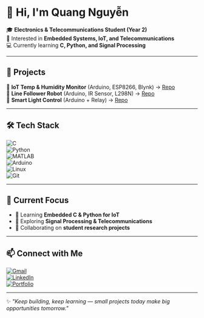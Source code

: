 # 👋 Hi, I'm Quang Nguyễn  

🎓 **Electronics & Telecommunications Student (Year 2)**  
📡 Interested in **Embedded Systems, IoT, and Telecommunications**  
💻 Currently learning **C, Python, and Signal Processing**  

---

## 🚀 Projects  
🔹 **IoT Temp & Humidity Monitor** (Arduino, ESP8266, Blynk) → [Repo](https://github.com/yourusername/iot-temp)  
🔹 **Line Follower Robot** (Arduino, IR Sensor, L298N) → [Repo](https://github.com/yourusername/line-follower)  
🔹 **Smart Light Control** (Arduino + Relay) → [Repo](https://github.com/yourusername/smart-light)  

---

## 🛠 Tech Stack  
![C](https://img.shields.io/badge/Code-C-blue?logo=c)  
![Python](https://img.shields.io/badge/Code-Python-yellow?logo=python)  
![MATLAB](https://img.shields.io/badge/Tool-MATLAB-orange?logo=mathworks)  
![Arduino](https://img.shields.io/badge/Hardware-Arduino-green?logo=arduino)  
![Linux](https://img.shields.io/badge/OS-Linux-black?logo=linux)  
![Git](https://img.shields.io/badge/Version%20Control-Git-red?logo=git)  

---

## 🌱 Current Focus  
- 🔧 Learning **Embedded C & Python for IoT**  
- 📡 Exploring **Signal Processing & Telecommunications**  
- 🤝 Collaborating on **student research projects**  

---

## 📫 Connect with Me  
[![Gmail](https://img.shields.io/badge/Email-D14836?logo=gmail&logoColor=white)](mailto:quang.ngocquang359@gmail.com)  
[![LinkedIn](https://img.shields.io/badge/LinkedIn-blue?logo=linkedin&logoColor=white)](https://linkedin.com/in/yourprofile)  
[![Portfolio](https://img.shields.io/badge/Portfolio-000000?logo=About.me&logoColor=white)](https://quangleader.github.io)  

---

✨ *"Keep building, keep learning — small projects today make big opportunities tomorrow."*
